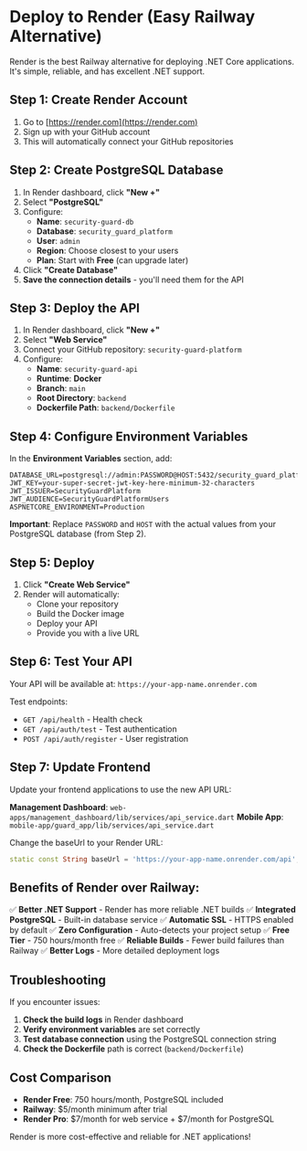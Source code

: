 # Deploy to Render (Easy Railway Alternative)

Render is the best Railway alternative for deploying .NET Core applications. It's simple, reliable, and has excellent .NET support.

## Step 1: Create Render Account

1. Go to [https://render.com](https://render.com)
2. Sign up with your GitHub account
3. This will automatically connect your GitHub repositories

## Step 2: Create PostgreSQL Database

1. In Render dashboard, click **"New +"**
2. Select **"PostgreSQL"**
3. Configure:
   - **Name**: `security-guard-db`
   - **Database**: `security_guard_platform`
   - **User**: `admin`
   - **Region**: Choose closest to your users
   - **Plan**: Start with **Free** (can upgrade later)
4. Click **"Create Database"**
5. **Save the connection details** - you'll need them for the API

## Step 3: Deploy the API

1. In Render dashboard, click **"New +"**
2. Select **"Web Service"**
3. Connect your GitHub repository: `security-guard-platform`
4. Configure:
   - **Name**: `security-guard-api`
   - **Runtime**: **Docker**
   - **Branch**: `main`
   - **Root Directory**: `backend`
   - **Dockerfile Path**: `backend/Dockerfile`

## Step 4: Configure Environment Variables

In the **Environment Variables** section, add:

```
DATABASE_URL=postgresql://admin:PASSWORD@HOST:5432/security_guard_platform
JWT_KEY=your-super-secret-jwt-key-here-minimum-32-characters
JWT_ISSUER=SecurityGuardPlatform
JWT_AUDIENCE=SecurityGuardPlatformUsers
ASPNETCORE_ENVIRONMENT=Production
```

**Important**: Replace `PASSWORD` and `HOST` with the actual values from your PostgreSQL database (from Step 2).

## Step 5: Deploy

1. Click **"Create Web Service"**
2. Render will automatically:
   - Clone your repository
   - Build the Docker image
   - Deploy your API
   - Provide you with a live URL

## Step 6: Test Your API

Your API will be available at: `https://your-app-name.onrender.com`

Test endpoints:
- `GET /api/health` - Health check
- `GET /api/auth/test` - Test authentication
- `POST /api/auth/register` - User registration

## Step 7: Update Frontend

Update your frontend applications to use the new API URL:

**Management Dashboard**: `web-apps/management_dashboard/lib/services/api_service.dart`
**Mobile App**: `mobile-app/guard_app/lib/services/api_service.dart`

Change the baseUrl to your Render URL:
```dart
static const String baseUrl = 'https://your-app-name.onrender.com/api';
```

## Benefits of Render over Railway:

✅ **Better .NET Support** - Render has more reliable .NET builds
✅ **Integrated PostgreSQL** - Built-in database service
✅ **Automatic SSL** - HTTPS enabled by default
✅ **Zero Configuration** - Auto-detects your project setup
✅ **Free Tier** - 750 hours/month free
✅ **Reliable Builds** - Fewer build failures than Railway
✅ **Better Logs** - More detailed deployment logs

## Troubleshooting

If you encounter issues:

1. **Check the build logs** in Render dashboard
2. **Verify environment variables** are set correctly
3. **Test database connection** using the PostgreSQL connection string
4. **Check the Dockerfile** path is correct (`backend/Dockerfile`)

## Cost Comparison

- **Render Free**: 750 hours/month, PostgreSQL included
- **Railway**: $5/month minimum after trial
- **Render Pro**: $7/month for web service + $7/month for PostgreSQL

Render is more cost-effective and reliable for .NET applications!
